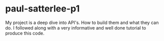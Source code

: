 # paul-satterlee-p1

My project is a deep dive into API's.  How to build them and what they can do.  I followed along with a very informative and well done tutorial to produce this code.
